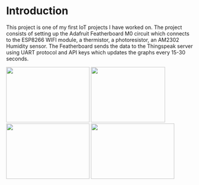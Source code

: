 # Introduction

This project is one of my first IoT projects I have worked on. The project consists of setting up the Adafruit Featherboard M0 circuit which connects to the ESP8266 WIFI module, a thermistor, a photoresistor, an AM2302 Humidity sensor. The Featherboard sends the data to the Thingspeak server using UART protocol and API keys which updates the graphs every 15-30 seconds.

<img src="https://user-images.githubusercontent.com/86257728/161814706-5773e2e2-8afe-4943-9b3f-1fbcc4cdcb39.png" width="225" height="150" > <img src="https://user-images.githubusercontent.com/86257728/161814828-67e04afa-516b-4016-9f02-286a61fc566b.png" width="200" height="150" > <img src="https://user-images.githubusercontent.com/86257728/161814848-3225ba06-991c-4ae2-8968-61b0c403b06e.png" width="225" height="150" > <img src="https://user-images.githubusercontent.com/86257728/161814854-11565afd-ed88-4268-bd2f-6138633d6de8.png" width="225" height="150" >

